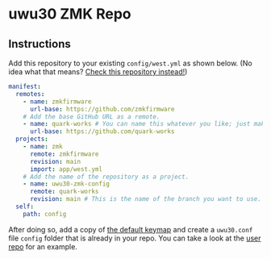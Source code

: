 # uwu30 ZMK Repo

## Instructions

Add this repository to your existing `config/west.yml` as shown below. (No idea what that means? [Check this repository instead!](https://github.com/quark-works/uwu30-user-config))

```yaml
manifest:
  remotes:
    - name: zmkfirmware
      url-base: https://github.com/zmkfirmware
    # Add the base GitHub URL as a remote.
    - name: quark-works # You can name this whatever you like; just make sure the "remote" below matches.
      url-base: https://github.com/quark-works
  projects:
    - name: zmk
      remote: zmkfirmware
      revision: main
      import: app/west.yml
    # Add the name of the repository as a project.
    - name: uwu30-zmk-config
      remote: quark-works
      revision: main # This is the name of the branch you want to use.
  self:
    path: config
```

After doing so, add a copy of [the default keymap](arm/bault/uwu30.keymap) and create a `uwu30.conf` file `config` folder that is already in your repo. You can take a look at the [user repo](https://github.com/quark-works/uwu30-user-config) for an example.

